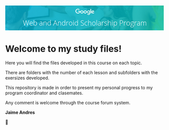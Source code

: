 ![banner](banner.png)

# Welcome to my study files!

Here you will find the files developed in this course on each topic.

There are folders with the number of each lesson and subfolders with the exersizes developed.

This repository is made in order to present my personal progress to my program coordinator and clasemates.

Any comment is welcome through the course forum system.

**Jaime Andres**

:see_no_evil:
